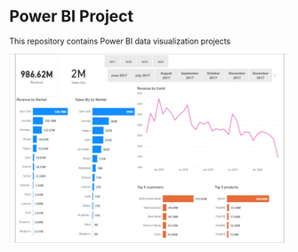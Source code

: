 # Power BI Project
 This repository contains Power BI data visualization projects
 
 ![This is an image](https://github.com/auishikpyne/Power-BI-Project/blob/master/Sales%20Insights/PowerBI_salesinsights.png)



 
